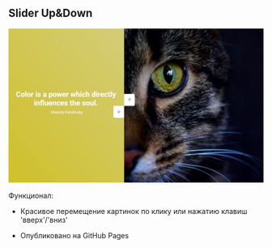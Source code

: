 ## Slider Up&Down

[![image info](./img/preview.jpg)](https://lomeshyza.github.io/Slider_UpDown/)

Функционал: 

- Красивое перемещение картинок по клику или нажатию клавиш 'вверх'/'вниз'

- Опубликовано на GitHub Pages